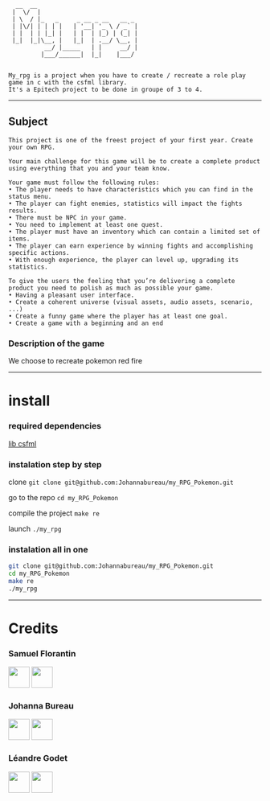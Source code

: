 

      __  __                            
     |  \/  |                           
     | \  / |_   _     _ __ _ __   __ _ 
     | |\/| | | | |   | '__| '_ \ / _` |
     | |  | | |_| |   | |  | |_) | (_| |
     |_|  |_|\__, |   |_|  | .__/ \__, |
              __/ |_____   | |     __/ |
             |___/______|  |_|    |___/ 


    My_rpg is a project when you have to create / recreate a role play game in c with the csfml library.
    It's a Epitech project to be done in groupe of 3 to 4.

---

## Subject

    This project is one of the freest project of your first year. Create your own RPG.

    Your main challenge for this game will be to create a complete product using everything that you and your team know.

    Your game must follow the following rules:
    • The player needs to have characteristics which you can find in the status menu.
    • The player can fight enemies, statistics will impact the fights results.
    • There must be NPC in your game.
    • You need to implement at least one quest.
    • The player must have an inventory which can contain a limited set of items.
    • The player can earn experience by winning fights and accomplishing specific actions.
    • With enough experience, the player can level up, upgrading its statistics.

    To give the users the feeling that you’re delivering a complete product you need to polish as much as possible your game.
    • Having a pleasant user interface.
    • Create a coherent universe (visual assets, audio assets, scenario, ...)
    • Create a funny game where the player has at least one goal.
    • Create a game with a beginning and an end

### Description of the game

We choose to recreate pokemon red fire

---

# install

### required dependencies

[lib csfml](https://www.sfml-dev.org/download/csfml/index-fr.php)

### instalation step by step

clone `git clone git@github.com:Johannabureau/my_RPG_Pokemon.git`

go to the repo `cd my_RPG_Pokemon`

compile the project `make re`

launch `./my_rpg`

### instalation all in one

```bash
git clone git@github.com:Johannabureau/my_RPG_Pokemon.git
cd my_RPG_Pokemon
make re
./my_rpg
```

---

# Credits

### Samuel Florantin
<a href="https://github.com/SamuelFlorentin" rel="some text"><img src="https://github.githubassets.com/images/modules/logos_page/GitHub-Mark.png" width="42" height="42"></a>
<a href="https://www.linkedin.com/in/samuel-florentin-989138234/" rel="some text"><img src="https://content.linkedin.com/content/dam/me/business/en-us/amp/brand-site/v2/bg/LI-Bug.svg.original.svg" width="42" height="42"></a>

### Johanna Bureau
<a href="https://github.com/Johannabureau" rel="some text"><img src="https://github.githubassets.com/images/modules/logos_page/GitHub-Mark.png" width="42" height="42"></a>
<a href="https://www.linkedin.com/in/johanna-bureau-b2262b224/" rel="some text"><img src="https://content.linkedin.com/content/dam/me/business/en-us/amp/brand-site/v2/bg/LI-Bug.svg.original.svg" width="42" height="42"></a>

### Léandre Godet
<a href="https://github.com/Leandre17" rel="some text"><img src="https://github.githubassets.com/images/modules/logos_page/GitHub-Mark.png" width="42" height="42"></a>
<a href="https://www.linkedin.com/in/leandre-godet/" rel="some text"><img src="https://content.linkedin.com/content/dam/me/business/en-us/amp/brand-site/v2/bg/LI-Bug.svg.original.svg" width="42" height="42"></a>


